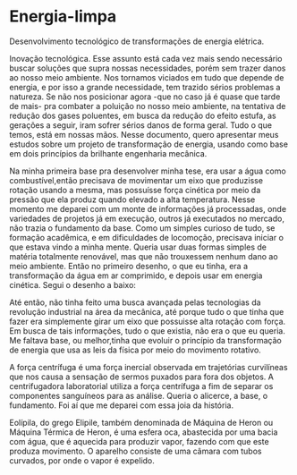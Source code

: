
# Energia-limpa

Desenvolvimento tecnológico de transformações de energia elétrica.

Inovação tecnológica. Esse assunto está cada vez mais sendo necessário buscar soluções que supra nossas necessidades, porém sem trazer danos ao nosso meio ambiente. Nos tornamos viciados em tudo que depende de energia, e por isso a grande necessidade, tem trazido sérios problemas a natureza. Se não nos posicionar agora -que no caso já é quase que tarde de mais- pra combater a poluição no nosso meio ambiente, na tentativa de redução dos gases poluentes, em busca da redução do efeito estufa, as gerações a seguir, iram sofrer sérios danos de forma geral. Tudo o que temos, está em nossas mãos. Nesse documento, quero apresentar meus estudos sobre um projeto de transformação de energia, usando como base em dois princípios da brilhante engenharia mecânica.

Na minha primeira base pra desenvolver minha tese, era usar a água como combustível,então precisava de movimentar um eixo que produzisse rotação usando a mesma, mas possuísse força cinética por meio da pressão que ela produz quando elevado a alta temperatura. 
Nesse momento me deparei com um monte de informações já processadas, onde variedades de projetos já em execução, outros já executados no mercado, não trazia o fundamento da base. 
Como um simples curioso de tudo, se formação acadêmica, e em dificuldades de locomoção, precisava iniciar o que estava vindo a minha mente. 
Queria usar duas formas simples de matéria totalmente renovável, mas que não trouxessem nenhum dano ao meio ambiente. 
Então no primeiro desenho, o que eu tinha, era a transformação da água em ar comprimido, e depois usar em energia cinética.
Segui o desenho a baixo:

Até então, não tinha feito uma busca avançada pelas tecnologias da revolução industrial na área da mecânica, até porque tudo o que tinha que fazer era simplemente girar um eixo que possuisse alta rotação com força.
Em busca de tais informações, tudo o que existia, não era o que eu queria. Me faltava base, ou melhor,tinha que evoluir o princípio da transformação de energia que usa as leis da física por meio do movimento rotativo. 

A força centrífuga é uma força inercial observada em trajetórias curvilíneas que nos causa a sensação de sermos puxados para fora dos objetos. A centrifugadora laboratorial utiliza a força centrífuga a fim de separar os componentes sanguíneos para as análise.
Queria o alicerce, a base, o fundamento. 
Foi aí que me deparei com essa joia da história. 

Eolípila, do grego Elipile, também denominada de Máquina de Heron ou Máquina Térmica de Heron, é uma esfera oca, abastecida por uma bacia com água, que é aquecida para produzir vapor, fazendo com que este produza movimento. O aparelho consiste de uma câmara com tubos curvados, por onde o vapor é expelido.
